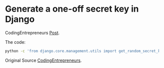 # Generate a one-off secret key in Django

CodingEntrepreneurs [Post](https://www.codingforentrepreneurs.com/blog/create-a-one-off-django-secret-key/).

The code:

```bash
python -c 'from django.core.management.utils import get_random_secret_key; print(get_random_secret_key())'
```

Original Source [CodingEntrepreneurs](https://github.com/codingforentrepreneurs/Try-Django-3.2/tree/main/references).